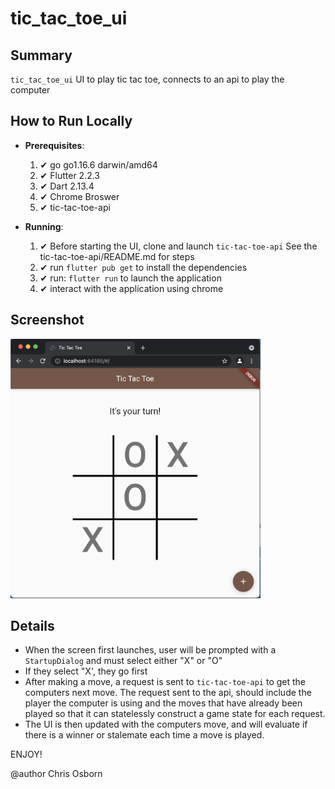 # tic_tac_toe_ui

## Summary

`tic_tac_toe_ui`  UI to play tic tac toe, connects to an api to play the computer

## How to Run Locally

  - **Prerequisites**:  
    1. ✔ go go1.16.6 darwin/amd64
    2. ✔ Flutter 2.2.3
    3. ✔ Dart 2.13.4
    4. ✔ Chrome Broswer
    5. ✔ tic-tac-toe-api
   

  - **Running**:
    1.  ✔  Before starting the UI, clone and launch `tic-tac-toe-api` See the tic-tac-toe-api/README.md for steps
    2.  ✔  run `flutter pub get` to install the dependencies
    3.  ✔  run: `flutter run` to launch the application
    4.  ✔  interact with the application using chrome 

## Screenshot

<img src="docs/img/tic-tac-toe-app.png" alt="App Screenshot" width="400">

## Details

 - When the screen first launches, user will be prompted with a `StartupDialog` and must select either "X"  or "O"
 - If they select "X', they go first
 - After making a move, a request is sent to `tic-tac-toe-api` to get the computers next move. The request sent to the api,  should include the player the computer is using and the moves that have already been played so that it can statelessly construct a game state for each request.
 - The UI is then updated with the computers move, and will evaluate if there is a winner or stalemate each time a move is played. 

ENJOY!


@author Chris Osborn






